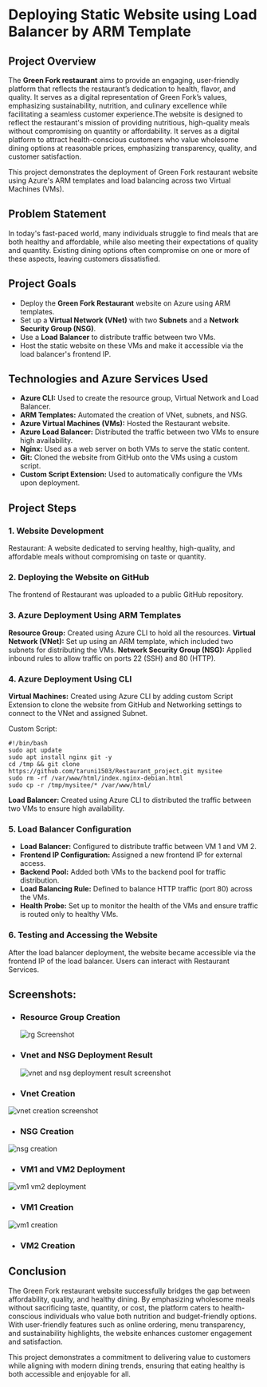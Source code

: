 # **Deploying Static Website using Load Balancer by ARM Template**
## **Project Overview**
The **Green Fork restaurant** aims to provide an engaging, user-friendly platform that reflects the restaurant’s dedication to health, flavor, and quality. It serves as a digital representation of Green Fork’s values, emphasizing sustainability, nutrition, and culinary excellence while facilitating a seamless customer experience.The  website is designed to reflect the restaurant's mission of providing nutritious, high-quality meals without compromising on quantity or affordability. It serves as a digital platform to attract health-conscious customers who value wholesome dining options at reasonable prices, emphasizing transparency, quality, and customer satisfaction.

This project demonstrates the deployment of Green Fork restaurant website using Azure's ARM templates and load balancing across two Virtual Machines (VMs). 

## **Problem Statement**
In today's fast-paced world, many individuals struggle to find meals that are both healthy and affordable, while also meeting their expectations of quality and quantity. Existing dining options often compromise on one or more of these aspects, leaving customers dissatisfied.

## **Project Goals**
* Deploy the **Green Fork Restaurant** website on Azure using ARM templates.
* Set up a **Virtual Network (VNet)** with two **Subnets** and a **Network Security Group (NSG)**.
* Use a **Load Balancer** to distribute traffic between two VMs.
* Host the static website on these VMs and make it accessible via the load balancer's frontend IP.

## **Technologies and Azure Services Used**
* **Azure CLI:** Used to create the resource group, Virtual Network and Load Balancer.
* **ARM Templates:** Automated the creation of VNet, subnets, and NSG.
* **Azure Virtual Machines (VMs):** Hosted the Restaurant website.
* **Azure Load Balancer:** Distributed the traffic between two VMs to ensure high availability.
* **Nginx:** Used as a web server on both VMs to serve the static content.
* **Git:** Cloned the website from GitHub onto the VMs using a custom script.
* **Custom Script Extension:** Used to automatically configure the VMs upon deployment.

## **Project Steps**

### **1. Website Development**
Restaurant: A website dedicated to serving healthy, high-quality, and affordable meals without compromising on taste or quantity. 

### **2. Deploying the Website on GitHub**
The frontend of Restaurant was uploaded to a public GitHub repository.

### **3. Azure Deployment Using ARM Templates**
**Resource Group:** Created using Azure CLI to hold all the resources.
**Virtual Network (VNet):** Set up using an ARM template, which included two subnets for distributing the VMs.
**Network Security Group (NSG):** Applied inbound rules to allow traffic on ports 22 (SSH) and 80 (HTTP).

### **4. Azure Deployment Using CLI**
**Virtual Machines:** Created using Azure CLI by adding custom Script Extension to clone the website from GitHub and Networking settings to connect to the VNet and assigned Subnet.

Custom Script:
```
#!/bin/bash
sudo apt update
sudo apt install nginx git -y
cd /tmp && git clone https://github.com/taruni1503/Restaurant_project.git mysitee
sudo rm -rf /var/www/html/index.nginx-debian.html
sudo cp -r /tmp/mysitee/* /var/www/html/
```
**Load Balancer:** Created using Azure CLI to distributed the traffic between two VMs to ensure high availability.

### **5. Load Balancer Configuration**
* **Load Balancer:** Configured to distribute traffic between VM 1 and VM 2.
* **Frontend IP Configuration:** Assigned a new frontend IP for external access.
* **Backend Pool:** Added both VMs to the backend pool for traffic distribution.
* **Load Balancing Rule:** Defined to balance HTTP traffic (port 80) across the VMs.
* **Health Probe:** Set up to monitor the health of the VMs and ensure traffic is routed only to healthy VMs.

### **6. Testing and Accessing the Website**
After the load balancer deployment, the website became accessible via the frontend IP of the load balancer. Users can interact with Restaurant Services.

## **Screenshots:**

* ### **Resource Group Creation**
  ![rg Screenshot](https://github.com/user-attachments/assets/c1d33421-7017-41ad-b481-1a033a06cff5)

* ### **Vnet and NSG Deployment Result**
  ![vnet and nsg deployment result screenshot](https://github.com/user-attachments/assets/21ed9cf7-e513-4637-aeb8-0987af7c00a8)

* ### **Vnet Creation**
![vnet creation screenshot](https://github.com/user-attachments/assets/e784ea8e-e028-45ec-8197-bf2946412302)

* ### **NSG Creation**
![nsg creation](https://github.com/user-attachments/assets/a4284dac-2021-4d74-99d1-c9e100a724f7)

* ### **VM1 and VM2 Deployment**
![vm1 vm2 deployment](https://github.com/user-attachments/assets/3f452d08-b1cb-466b-993f-e24b2c958afa)

* ### **VM1 Creation**
![vm1 creation](https://github.com/user-attachments/assets/c233bded-930b-4070-bb65-03ea759e5f89)

* ### **VM2 Creation**


  



## **Conclusion**
The Green Fork restaurant website successfully bridges the gap between affordability, quality, and healthy dining. By emphasizing wholesome meals without sacrificing taste, quantity, or cost, the platform caters to health-conscious individuals who value both nutrition and budget-friendly options. With user-friendly features such as online ordering, menu transparency, and sustainability highlights, the website enhances customer engagement and satisfaction.  

This project demonstrates a commitment to delivering value to customers while aligning with modern dining trends, ensuring that eating healthy is both accessible and enjoyable for all.














